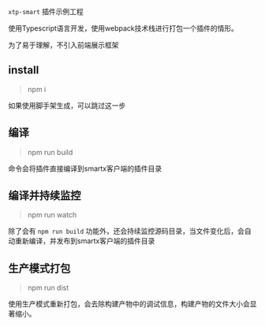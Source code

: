 `xtp-smart` 插件示例工程

使用Typescript语言开发，使用webpack技术栈进行打包一个插件的情形。

为了易于理解，不引入前端展示框架

## install

> npm i

如果使用脚手架生成，可以跳过这一步

## 编译

> npm run build

命令会将插件直接编译到smartx客户端的插件目录

## 编译并持续监控

> npm run watch

除了会有 `npm run build` 功能外，还会持续监控源码目录，当文件变化后，会自动重新编译，并发布到smartx客户端的插件目录

## 生产模式打包

> npm run dist

使用生产模式重新打包，会去除构建产物中的调试信息，构建产物的文件大小会显著缩小。
